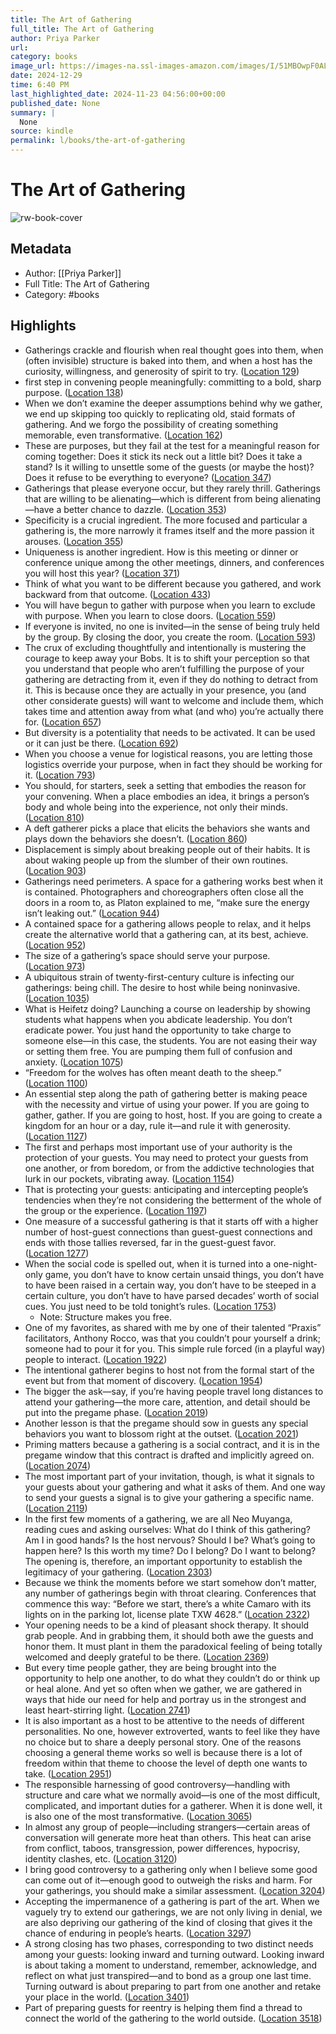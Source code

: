 ```yaml
---
title: The Art of Gathering
full_title: The Art of Gathering
author: Priya Parker
url: 
category: books
image_url: https://images-na.ssl-images-amazon.com/images/I/51MBOwpF0AL._SL200_.jpg
date: 2024-12-29
time: 6:40 PM
last_highlighted_date: 2024-11-23 04:56:00+00:00
published_date: None
summary: |
  None
source: kindle
permalink: l/books/the-art-of-gathering
---
```

# The Art of Gathering

![rw-book-cover](https://images-na.ssl-images-amazon.com/images/I/51MBOwpF0AL._SL200_.jpg)

## Metadata
- Author: [[Priya Parker]]
- Full Title: The Art of Gathering
- Category: #books

## Highlights
- Gatherings crackle and flourish when real thought goes into them, when (often invisible) structure is baked into them, and when a host has the curiosity, willingness, and generosity of spirit to try. ([Location 129](https://readwise.io/to_kindle?action=open&asin=B079C9WN5W&location=129))
- first step in convening people meaningfully: committing to a bold, sharp purpose. ([Location 138](https://readwise.io/to_kindle?action=open&asin=B079C9WN5W&location=138))
- When we don’t examine the deeper assumptions behind why we gather, we end up skipping too quickly to replicating old, staid formats of gathering. And we forgo the possibility of creating something memorable, even transformative. ([Location 162](https://readwise.io/to_kindle?action=open&asin=B079C9WN5W&location=162))
- These are purposes, but they fail at the test for a meaningful reason for coming together: Does it stick its neck out a little bit? Does it take a stand? Is it willing to unsettle some of the guests (or maybe the host)? Does it refuse to be everything to everyone? ([Location 347](https://readwise.io/to_kindle?action=open&asin=B079C9WN5W&location=347))
- Gatherings that please everyone occur, but they rarely thrill. Gatherings that are willing to be alienating—which is different from being alienating—have a better chance to dazzle. ([Location 353](https://readwise.io/to_kindle?action=open&asin=B079C9WN5W&location=353))
- Specificity is a crucial ingredient. The more focused and particular a gathering is, the more narrowly it frames itself and the more passion it arouses. ([Location 355](https://readwise.io/to_kindle?action=open&asin=B079C9WN5W&location=355))
- Uniqueness is another ingredient. How is this meeting or dinner or conference unique among the other meetings, dinners, and conferences you will host this year? ([Location 371](https://readwise.io/to_kindle?action=open&asin=B079C9WN5W&location=371))
- Think of what you want to be different because you gathered, and work backward from that outcome. ([Location 433](https://readwise.io/to_kindle?action=open&asin=B079C9WN5W&location=433))
- You will have begun to gather with purpose when you learn to exclude with purpose. When you learn to close doors. ([Location 559](https://readwise.io/to_kindle?action=open&asin=B079C9WN5W&location=559))
- If everyone is invited, no one is invited—in the sense of being truly held by the group. By closing the door, you create the room. ([Location 593](https://readwise.io/to_kindle?action=open&asin=B079C9WN5W&location=593))
- The crux of excluding thoughtfully and intentionally is mustering the courage to keep away your Bobs. It is to shift your perception so that you understand that people who aren’t fulfilling the purpose of your gathering are detracting from it, even if they do nothing to detract from it. This is because once they are actually in your presence, you (and other considerate guests) will want to welcome and include them, which takes time and attention away from what (and who) you’re actually there for. ([Location 657](https://readwise.io/to_kindle?action=open&asin=B079C9WN5W&location=657))
- But diversity is a potentiality that needs to be activated. It can be used or it can just be there. ([Location 692](https://readwise.io/to_kindle?action=open&asin=B079C9WN5W&location=692))
- When you choose a venue for logistical reasons, you are letting those logistics override your purpose, when in fact they should be working for it. ([Location 793](https://readwise.io/to_kindle?action=open&asin=B079C9WN5W&location=793))
- You should, for starters, seek a setting that embodies the reason for your convening. When a place embodies an idea, it brings a person’s body and whole being into the experience, not only their minds. ([Location 810](https://readwise.io/to_kindle?action=open&asin=B079C9WN5W&location=810))
- A deft gatherer picks a place that elicits the behaviors she wants and plays down the behaviors she doesn’t. ([Location 860](https://readwise.io/to_kindle?action=open&asin=B079C9WN5W&location=860))
- Displacement is simply about breaking people out of their habits. It is about waking people up from the slumber of their own routines. ([Location 903](https://readwise.io/to_kindle?action=open&asin=B079C9WN5W&location=903))
- Gatherings need perimeters. A space for a gathering works best when it is contained. Photographers and choreographers often close all the doors in a room to, as Platon explained to me, “make sure the energy isn’t leaking out.” ([Location 944](https://readwise.io/to_kindle?action=open&asin=B079C9WN5W&location=944))
- A contained space for a gathering allows people to relax, and it helps create the alternative world that a gathering can, at its best, achieve. ([Location 952](https://readwise.io/to_kindle?action=open&asin=B079C9WN5W&location=952))
- The size of a gathering’s space should serve your purpose. ([Location 973](https://readwise.io/to_kindle?action=open&asin=B079C9WN5W&location=973))
- A ubiquitous strain of twenty-first-century culture is infecting our gatherings: being chill. The desire to host while being noninvasive. ([Location 1035](https://readwise.io/to_kindle?action=open&asin=B079C9WN5W&location=1035))
- What is Heifetz doing? Launching a course on leadership by showing students what happens when you abdicate leadership. You don’t eradicate power. You just hand the opportunity to take charge to someone else—in this case, the students. You are not easing their way or setting them free. You are pumping them full of confusion and anxiety. ([Location 1075](https://readwise.io/to_kindle?action=open&asin=B079C9WN5W&location=1075))
- “Freedom for the wolves has often meant death to the sheep.” ([Location 1100](https://readwise.io/to_kindle?action=open&asin=B079C9WN5W&location=1100))
- An essential step along the path of gathering better is making peace with the necessity and virtue of using your power. If you are going to gather, gather. If you are going to host, host. If you are going to create a kingdom for an hour or a day, rule it—and rule it with generosity. ([Location 1127](https://readwise.io/to_kindle?action=open&asin=B079C9WN5W&location=1127))
- The first and perhaps most important use of your authority is the protection of your guests. You may need to protect your guests from one another, or from boredom, or from the addictive technologies that lurk in our pockets, vibrating away. ([Location 1154](https://readwise.io/to_kindle?action=open&asin=B079C9WN5W&location=1154))
- That is protecting your guests: anticipating and intercepting people’s tendencies when they’re not considering the betterment of the whole of the group or the experience. ([Location 1197](https://readwise.io/to_kindle?action=open&asin=B079C9WN5W&location=1197))
- One measure of a successful gathering is that it starts off with a higher number of host-guest connections than guest-guest connections and ends with those tallies reversed, far in the guest-guest favor. ([Location 1277](https://readwise.io/to_kindle?action=open&asin=B079C9WN5W&location=1277))
- When the social code is spelled out, when it is turned into a one-night-only game, you don’t have to know certain unsaid things, you don’t have to have been raised in a certain way, you don’t have to be steeped in a certain culture, you don’t have to have parsed decades’ worth of social cues. You just need to be told tonight’s rules. ([Location 1753](https://readwise.io/to_kindle?action=open&asin=B079C9WN5W&location=1753))
    - Note: Structure makes you free.
- One of my favorites, as shared with me by one of their talented “Praxis” facilitators, Anthony Rocco, was that you couldn’t pour yourself a drink; someone had to pour it for you. This simple rule forced (in a playful way) people to interact. ([Location 1922](https://readwise.io/to_kindle?action=open&asin=B079C9WN5W&location=1922))
- The intentional gatherer begins to host not from the formal start of the event but from that moment of discovery. ([Location 1954](https://readwise.io/to_kindle?action=open&asin=B079C9WN5W&location=1954))
- The bigger the ask—say, if you’re having people travel long distances to attend your gathering—the more care, attention, and detail should be put into the pregame phase. ([Location 2019](https://readwise.io/to_kindle?action=open&asin=B079C9WN5W&location=2019))
- Another lesson is that the pregame should sow in guests any special behaviors you want to blossom right at the outset. ([Location 2021](https://readwise.io/to_kindle?action=open&asin=B079C9WN5W&location=2021))
- Priming matters because a gathering is a social contract, and it is in the pregame window that this contract is drafted and implicitly agreed on. ([Location 2074](https://readwise.io/to_kindle?action=open&asin=B079C9WN5W&location=2074))
- The most important part of your invitation, though, is what it signals to your guests about your gathering and what it asks of them. And one way to send your guests a signal is to give your gathering a specific name. ([Location 2119](https://readwise.io/to_kindle?action=open&asin=B079C9WN5W&location=2119))
- In the first few moments of a gathering, we are all Neo Muyanga, reading cues and asking ourselves: What do I think of this gathering? Am I in good hands? Is the host nervous? Should I be? What’s going to happen here? Is this worth my time? Do I belong? Do I want to belong? The opening is, therefore, an important opportunity to establish the legitimacy of your gathering. ([Location 2303](https://readwise.io/to_kindle?action=open&asin=B079C9WN5W&location=2303))
- Because we think the moments before we start somehow don’t matter, any number of gatherings begin with throat clearing. Conferences that commence this way: “Before we start, there’s a white Camaro with its lights on in the parking lot, license plate TXW 4628.” ([Location 2322](https://readwise.io/to_kindle?action=open&asin=B079C9WN5W&location=2322))
- Your opening needs to be a kind of pleasant shock therapy. It should grab people. And in grabbing them, it should both awe the guests and honor them. It must plant in them the paradoxical feeling of being totally welcomed and deeply grateful to be there. ([Location 2369](https://readwise.io/to_kindle?action=open&asin=B079C9WN5W&location=2369))
- But every time people gather, they are being brought into the opportunity to help one another, to do what they couldn’t do or think up or heal alone. And yet so often when we gather, we are gathered in ways that hide our need for help and portray us in the strongest and least heart-stirring light. ([Location 2741](https://readwise.io/to_kindle?action=open&asin=B079C9WN5W&location=2741))
- It is also important as a host to be attentive to the needs of different personalities. No one, however extroverted, wants to feel like they have no choice but to share a deeply personal story. One of the reasons choosing a general theme works so well is because there is a lot of freedom within that theme to choose the level of depth one wants to take. ([Location 2951](https://readwise.io/to_kindle?action=open&asin=B079C9WN5W&location=2951))
- The responsible harnessing of good controversy—handling with structure and care what we normally avoid—is one of the most difficult, complicated, and important duties for a gatherer. When it is done well, it is also one of the most transformative. ([Location 3065](https://readwise.io/to_kindle?action=open&asin=B079C9WN5W&location=3065))
- In almost any group of people—including strangers—certain areas of conversation will generate more heat than others. This heat can arise from conflict, taboos, transgression, power differences, hypocrisy, identity clashes, etc. ([Location 3120](https://readwise.io/to_kindle?action=open&asin=B079C9WN5W&location=3120))
- I bring good controversy to a gathering only when I believe some good can come out of it—enough good to outweigh the risks and harm. For your gatherings, you should make a similar assessment. ([Location 3204](https://readwise.io/to_kindle?action=open&asin=B079C9WN5W&location=3204))
- Accepting the impermanence of a gathering is part of the art. When we vaguely try to extend our gatherings, we are not only living in denial, we are also depriving our gathering of the kind of closing that gives it the chance of enduring in people’s hearts. ([Location 3297](https://readwise.io/to_kindle?action=open&asin=B079C9WN5W&location=3297))
- A strong closing has two phases, corresponding to two distinct needs among your guests: looking inward and turning outward. Looking inward is about taking a moment to understand, remember, acknowledge, and reflect on what just transpired—and to bond as a group one last time. Turning outward is about preparing to part from one another and retake your place in the world. ([Location 3401](https://readwise.io/to_kindle?action=open&asin=B079C9WN5W&location=3401))
- Part of preparing guests for reentry is helping them find a thread to connect the world of the gathering to the world outside. ([Location 3518](https://readwise.io/to_kindle?action=open&asin=B079C9WN5W&location=3518))


